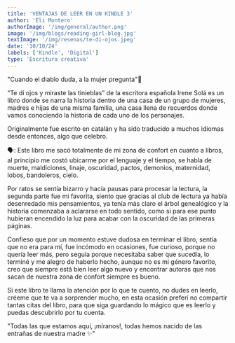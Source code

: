 ```yaml
---
title: 'VENTAJAS DE LEER EN UN KINDLE 3'
author: 'Eli Montero'
authorImage: '/img/general/author.png'
image: '/img/blogs/reading-girl-blog.jpg'
textImage: '/img/resenas/te-di-ojos.jpeg'
date: '10/10/24'
labels: ['Kindle', 'Digital']
type: 'Escritura creativa'
---
```

"Cuando el diablo duda, a la mujer pregunta"👹

“Te di ojos y miraste las tinieblas” de la escritora española Irene Solá es un libro donde se narra la historia dentro de una casa de un grupo de mujeres, madres e hijas de una misma familia, una casa llena de recuerdos donde vamos conociendo la historia de cada uno de los personajes.

Originalmente fue escrito en catalán y ha sido traducido a muchos idiomas desde entonces, algo que celebro.

🗣️: Este libro me sacó totalmente de mi zona de confort en cuanto a libros, al principio me costó ubicarme por el lenguaje y el tiempo, se habla de muerte, maldiciones, linaje, oscuridad, pactos, demonios, maternidad, lobos, bandoleros, cielo.

Por ratos se sentía bizarro y hacía pausas para procesar la lectura, la segunda parte fue mi favorita, siento que gracias al club de lectura ya había desenredado mis pensamientos, ya tenía más claro el árbol genealógico y la historia comenzaba a aclararse en todo sentido, como si para ese punto hubieran encendido la luz para acabar con la oscuridad de las primeras páginas.

Confieso que por un momento estuve dudosa en terminar el libro, sentía que no era para mí, fue incómodo en ocasiones, fue curioso, porque no quería leer más, pero seguía porque necesitaba saber que sucedía, lo terminé y me alegro de haberlo hecho, aunque no es mi género favorito, creo que siempre está bien leer algo nuevo y encontrar autoras que nos sacan de nuestra zona de confort siempre es bueno.

Si este libro te llama la atención por lo que te cuento, no dudes en leerlo, créeme que te va a sorprender mucho, en esta ocasión preferí no compartir tantas citas del libro, para que siga guardando lo mágico que es leerlo y puedas descubrirlo por tu cuenta.

"Todas las que estamos aquí, ¡míranos!, todas hemos nacido de las entrañas de nuestra madre ✨"